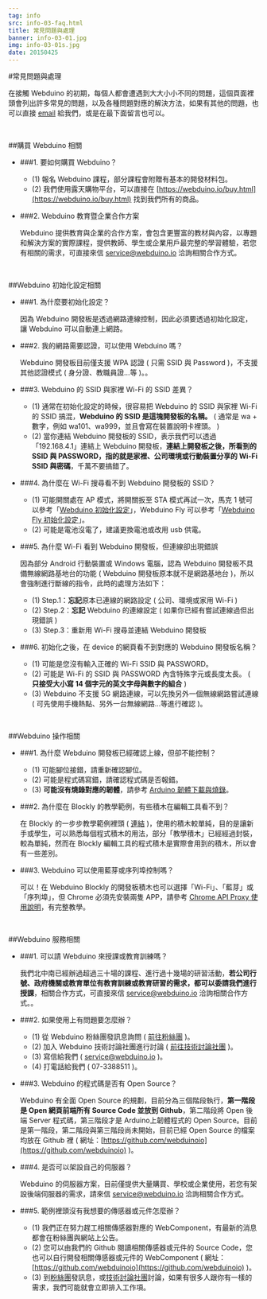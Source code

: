 ```yaml
---
tag: info
src: info-03-faq.html
title: 常見問題與處理
banner: info-03-01.jpg
img: info-03-01s.jpg
date: 20150425
---
```


<!-- @@master  = ../../_layout.html-->

<!-- @@block  =  meta-->

<title>常見問題與處理 :::: Webduino = Web × Arduino</title>

<meta name="description" content="在接觸 Webduino 的初期，每個人都會遭遇到大大小小不同的問題，這個頁面裡頭會列出許多常見的問題，以及各種問題對應的解決方法，如果有其他的問題，也可以直接 email 給我們。">

<meta itemprop="description" content="在接觸 Webduino 的初期，每個人都會遭遇到大大小小不同的問題，這個頁面裡頭會列出許多常見的問題，以及各種問題對應的解決方法，如果有其他的問題，也可以直接 email 給我們。">

<meta property="og:description" content="在接觸 Webduino 的初期，每個人都會遭遇到大大小小不同的問題，這個頁面裡頭會列出許多常見的問題，以及各種問題對應的解決方法，如果有其他的問題，也可以直接 email 給我們。">

<meta property="og:title" content="Webduino 常見問題與處理" >

<meta property="og:url" content="https://webduino.io/tutorials/info-03-faq.html">

<meta property="og:image" content="https://webduino.io/img/tutorials/info-03-01s.jpg">

<meta itemprop="image" content="https://webduino.io/img/tutorials/info-03-01s.jpg">

<include src="../_include-tutorials.html"></include>

<!-- @@close-->

<!-- @@block  =  preAndNext-->

<include src="../_include-tutorials-content.html"></include>

<!-- @@close-->



<!-- @@block  =  tutorials-->

#常見問題與處理

在接觸 Webduino 的初期，每個人都會遭遇到大大小小不同的問題，這個頁面裡頭會列出許多常見的問題，以及各種問題對應的解決方法，如果有其他的問題，也可以直接 [email](mailto:service@webduino.io) 給我們，或是在最下面留言也可以。

<br/>

##購買 Webduino 相關

- ###1. 要如何購買 Webduino？

	- (1) 報名 Webduino 課程，部分課程會附贈有基本的開發材料包。
	- (2) 我們使用露天購物平台，可以直接在 [https://webduino.io/buy.html](https://webduino.io/buy.html) 找到我們所有的商品。

- ###2. Webduino 教育暨企業合作方案

	Webduino 提供教育與企業的合作方案，會包含更豐富的教材與內容，以專題和解決方案的實際課程，提供教師、學生或企業用戶最完整的學習體驗，若您有相關的需求，可直接來信 [service@webduino.io](mailto:service@webduino.io) 洽詢相關合作方式。

<br/>

##Webduino 初始化設定相關

- ###1. 為什麼要初始化設定？

	因為 Webduino 開發板是透過網路連線控制，因此必須要透過初始化設定，讓 Webduino 可以自動連上網路。

- ###2. 我的網路需要認證，可以使用 Webduino 嗎？

	Webduino 開發板目前僅支援 WPA 認證 ( 只需 SSID 與 Password )，不支援其他認證模式 ( 身分證、教職員證...等 )。。

- ###3. Webduino 的 SSID 與家裡 Wi-Fi 的 SSID 差異？

	- (1) 通常在初始化設定的時候，很容易把 Webduino 的 SSID 與家裡 Wi-Fi 的 SSID 搞混，**Webduino 的 SSID 是這塊開發板的名稱。** ( 通常是 wa + 數字，例如 wa101、wa999，並且會寫在裝置說明卡裡頭。 )
	- (2) 當你連結 Webduino 開發板的 SSID，表示我們可以透過「192.168.4.1」連結上 Webduino 開發板，**連結上開發板之後，所看到的 SSID 與 PASSWORD，指的就是家裡、公司環境或行動裝置分享的 Wi-Fi SSID 與密碼**，千萬不要搞錯了。

- ###4. 為什麼在 Wi-Fi 搜尋看不到 Webduino 開發板的 SSID？

	- (1) 可能開關處在 AP 模式，將開關扳至 STA 模式再試一次，馬克 1 號可以參考「[Webduino 初始化設定](info-02-setup.html)」，Webduino Fly 可以參考「[Webduino Fly 初始化設定](info-04-uno-setup.html)」。
	- (2) 可能是電池沒電了，建議更換電池或改用 usb 供電。

- ###5. 為什麼 Wi-Fi 看到 Webduino 開發板，但連線卻出現錯誤

	因為部分 Android 行動裝置或 Windows 電腦，認為 Webduino 開發板不具備無線網路基地台的功能 ( Webduino 開發板原本就不是網路基地台 )，所以會強制進行斷線的指令，此時的處理方法如下：

	- (1) Step.1：**忘記**原本已連線的網路設定 ( 公司、環境或家用 Wi-Fi )
	- (2) Step.2：**忘記** Webduino 的連線設定 ( 如果你已經有嘗試連線過但出現錯誤 )
	- (3) Step.3：重新用 Wi-Fi 搜尋並連結 Webduino 開發板

- ###6. 初始化之後，在 device 的網頁看不到對應的 Webduino 開發板名稱？

	- (1) 可能是您沒有輸入正確的 Wi-Fi SSID 與 PASSWORD。
	- (2) 可能是 Wi-Fi 的 SSID 與 PASSWORD 內含特殊字元或長度太長。 ( **只接受大小寫 14 個字元的英文字母與數字的組合** )
	- (3) Webduino 不支援 5G 網路連線，可以先換另外一個無線網路嘗試連線 ( 可先使用手機熱點、另外一台無線網路...等進行確認 )。

<br/>

##Webduino 操作相關

- ###1. 為什麼 Webduino 開發板已經確認上線，但卻不能控制？

	- (1) 可能腳位接錯，請重新確認腳位。
	- (2) 可能是程式碼寫錯，請確認程式碼是否報錯。
	- (3) **可能沒有燒錄對應的韌體**，請參考 [Arduino 韌體下載與燒錄](info-07-arduino-ino.html)。

- ###2. 為什麼在 Blockly 的教學範例，有些積木在編輯工具看不到？

	在 Blockly 的一步步教學範例裡頭 ( [連結](https://blockly.webduino.io/index-tutorials.html) )，使用的積木較單純，目的是讓新手或學生，可以熟悉每個程式積木的用法，部分「教學積木」已經經過封裝，較為單純，然而在 Blockly 編輯工具的程式積木是實際會用到的積木，所以會有一些差別。

- ###3. Webduino 可以使用藍芽或序列埠控制嗎？

	可以！在 Webduino Blockly 的開發板積木也可以選擇「Wi-Fi」、「藍芽」或「序列埠」，但 Chrome 必須先安裝兩隻 APP，請參考 [Chrome API Proxy 使用說明](info-05-chrome-api-proxy.html)，有完整教學。

<br/>

##Webduino 服務相關

- ###1. 可以請 Webduino 來授課或教育訓練嗎？

	我們北中南已經辦過超過三十場的課程、進行過十幾場的研習活動，**若公司行號、政府機關或教育單位有教育訓練或教育研習的需求，都可以委請我們進行授課**，相關合作方式，可直接來信 [service@webduino.io](mailto:service@webduino.io) 洽詢相關合作方式。。

- ###2. 如果使用上有問題要怎麼辦？

	- (1) 從 Webduino 粉絲團發訊息詢問 ( [前往粉絲團](https://www.facebook.com/webduino/) )。
	- (2) 加入 Webduino 技術討論社團進行討論 ( [前往技術討論社團](https://www.facebook.com/groups/797598203642584) )。
	- (3) 寫信給我們 ( [service@webduino.io](mailto:service@webduino.io) )。
	- (4) 打電話給我們 ( 07-3388511 )。

- ###3. Webduino 的程式碼是否有 Open Source？

	Webduino 有全面 Open Source 的規劃，目前分為三個階段執行，**第一階段是 Open 網頁前端所有 Source Code 並放到 Github**，第二階段將 Open 後端 Server 程式碼，第三階段才是 Arduino上韌體程式的 Open Source。目前是第一階段，第二階段與第三階段尚未開始，目前已經 Open Source 的檔案均放在 Github 裡 ( 網址：[https://github.com/webduinoio](https://github.com/webduinoio) )。

- ###4. 是否可以架設自己的伺服器？

	Webduino 的伺服器方案，目前僅提供大量購買、學校或企業使用，若您有架設後端伺服器的需求，請來信 [service@webduino.io](mailto:service@webduino.io) 洽詢相關合作方式。

- ###5. 範例裡頭沒有我想要的傳感器或元件怎麼辦？

	- (1) 我們正在努力趕工相關傳感器對應的 WebComponent，有最新的消息都會在粉絲團與網站上公告。
	- (2) 您可以由我們的 Github 閱讀相關傳感器或元件的 Source Code，您也可以自行開發相關傳感器或元件的 WebComponent ( 網址：[https://github.com/webduinoio](https://github.com/webduinoio) )。
	- (3) 到[粉絲團](https://www.facebook.com/webduino/)發訊息，或[技術討論社團](https://www.facebook.com/groups/797598203642584)討論，如果有很多人跟你有一樣的需求，我們可能就會立即排入工作項。



<!-- @@close-->